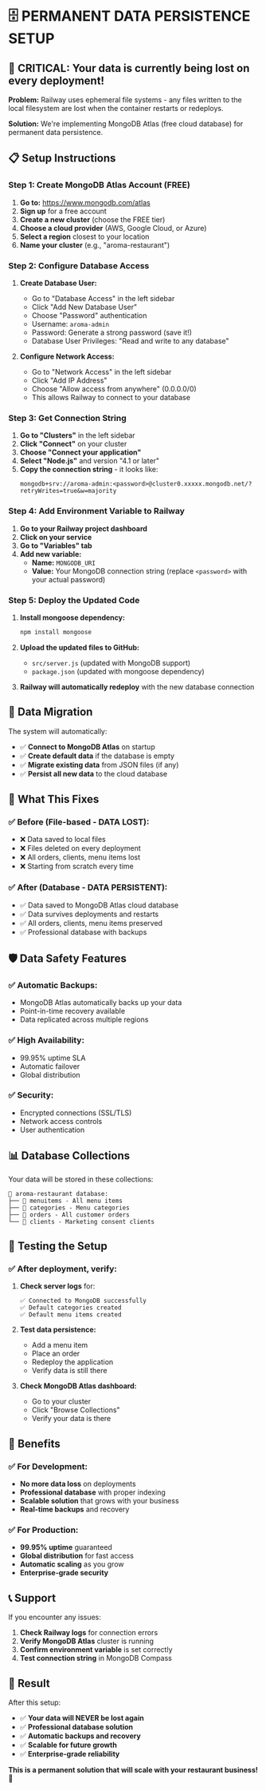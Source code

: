 # 🗄️ PERMANENT DATA PERSISTENCE SETUP

## 🚨 CRITICAL: Your data is currently being lost on every deployment!

**Problem:** Railway uses ephemeral file systems - any files written to the local filesystem are lost when the container restarts or redeploys.

**Solution:** We're implementing MongoDB Atlas (free cloud database) for permanent data persistence.

## 📋 Setup Instructions

### Step 1: Create MongoDB Atlas Account (FREE)

1. **Go to:** https://www.mongodb.com/atlas
2. **Sign up** for a free account
3. **Create a new cluster** (choose the FREE tier)
4. **Choose a cloud provider** (AWS, Google Cloud, or Azure)
5. **Select a region** closest to your location
6. **Name your cluster** (e.g., "aroma-restaurant")

### Step 2: Configure Database Access

1. **Create Database User:**
   - Go to "Database Access" in the left sidebar
   - Click "Add New Database User"
   - Choose "Password" authentication
   - Username: `aroma-admin`
   - Password: Generate a strong password (save it!)
   - Database User Privileges: "Read and write to any database"

2. **Configure Network Access:**
   - Go to "Network Access" in the left sidebar
   - Click "Add IP Address"
   - Choose "Allow access from anywhere" (0.0.0.0/0)
   - This allows Railway to connect to your database

### Step 3: Get Connection String

1. **Go to "Clusters"** in the left sidebar
2. **Click "Connect"** on your cluster
3. **Choose "Connect your application"**
4. **Select "Node.js"** and version "4.1 or later"
5. **Copy the connection string** - it looks like:
   ```
   mongodb+srv://aroma-admin:<password>@cluster0.xxxxx.mongodb.net/?retryWrites=true&w=majority
   ```

### Step 4: Add Environment Variable to Railway

1. **Go to your Railway project dashboard**
2. **Click on your service**
3. **Go to "Variables" tab**
4. **Add new variable:**
   - **Name:** `MONGODB_URI`
   - **Value:** Your MongoDB connection string (replace `<password>` with your actual password)

### Step 5: Deploy the Updated Code

1. **Install mongoose dependency:**
   ```bash
   npm install mongoose
   ```

2. **Upload the updated files to GitHub:**
   - `src/server.js` (updated with MongoDB support)
   - `package.json` (updated with mongoose dependency)

3. **Railway will automatically redeploy** with the new database connection

## 🔄 Data Migration

The system will automatically:
- ✅ **Connect to MongoDB Atlas** on startup
- ✅ **Create default data** if the database is empty
- ✅ **Migrate existing data** from JSON files (if any)
- ✅ **Persist all new data** to the cloud database

## 🎯 What This Fixes

### ✅ Before (File-based - DATA LOST):
- ❌ Data saved to local files
- ❌ Files deleted on every deployment
- ❌ All orders, clients, menu items lost
- ❌ Starting from scratch every time

### ✅ After (Database - DATA PERSISTENT):
- ✅ Data saved to MongoDB Atlas cloud database
- ✅ Data survives deployments and restarts
- ✅ All orders, clients, menu items preserved
- ✅ Professional database with backups

## 🛡️ Data Safety Features

### ✅ Automatic Backups:
- MongoDB Atlas automatically backs up your data
- Point-in-time recovery available
- Data replicated across multiple regions

### ✅ High Availability:
- 99.95% uptime SLA
- Automatic failover
- Global distribution

### ✅ Security:
- Encrypted connections (SSL/TLS)
- Network access controls
- User authentication

## 📊 Database Collections

Your data will be stored in these collections:

```
📁 aroma-restaurant database:
├── 📄 menuitems - All menu items
├── 📄 categories - Menu categories  
├── 📄 orders - All customer orders
└── 📄 clients - Marketing consent clients
```

## 🧪 Testing the Setup

### ✅ After deployment, verify:

1. **Check server logs** for:
   ```
   ✅ Connected to MongoDB successfully
   ✅ Default categories created
   ✅ Default menu items created
   ```

2. **Test data persistence:**
   - Add a menu item
   - Place an order
   - Redeploy the application
   - Verify data is still there

3. **Check MongoDB Atlas dashboard:**
   - Go to your cluster
   - Click "Browse Collections"
   - Verify your data is there

## 🚀 Benefits

### ✅ For Development:
- **No more data loss** on deployments
- **Professional database** with proper indexing
- **Scalable solution** that grows with your business
- **Real-time backups** and recovery

### ✅ For Production:
- **99.95% uptime** guaranteed
- **Global distribution** for fast access
- **Automatic scaling** as you grow
- **Enterprise-grade security**

## 📞 Support

If you encounter any issues:

1. **Check Railway logs** for connection errors
2. **Verify MongoDB Atlas** cluster is running
3. **Confirm environment variable** is set correctly
4. **Test connection string** in MongoDB Compass

## 🎉 Result

After this setup:
- ✅ **Your data will NEVER be lost again**
- ✅ **Professional database solution**
- ✅ **Automatic backups and recovery**
- ✅ **Scalable for future growth**
- ✅ **Enterprise-grade reliability**

**This is a permanent solution that will scale with your restaurant business!** 🚀
